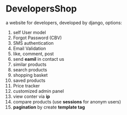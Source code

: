 # DevelopersShop

a website for developers, developed by django, options: <br>
1. self User model 
2. Forgot Password (CBV) 
3. SMS authentication 
4. Email Validation 
5. like, comment, post  
6. send **eamil** in contact us 
7. similar products 
8. search products 
9. shopping basket 
10. saved products 
11. Price tracker 
12. customized admin panel 
13. view conter via **ip** 
14. compare products (use **sessions** for anonym users) 
15. **pagination** by create **template tag**
